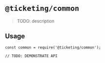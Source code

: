 # `@ticketing/common`

> TODO: description

## Usage

```
const common = require('@ticketing/common');

// TODO: DEMONSTRATE API
```
